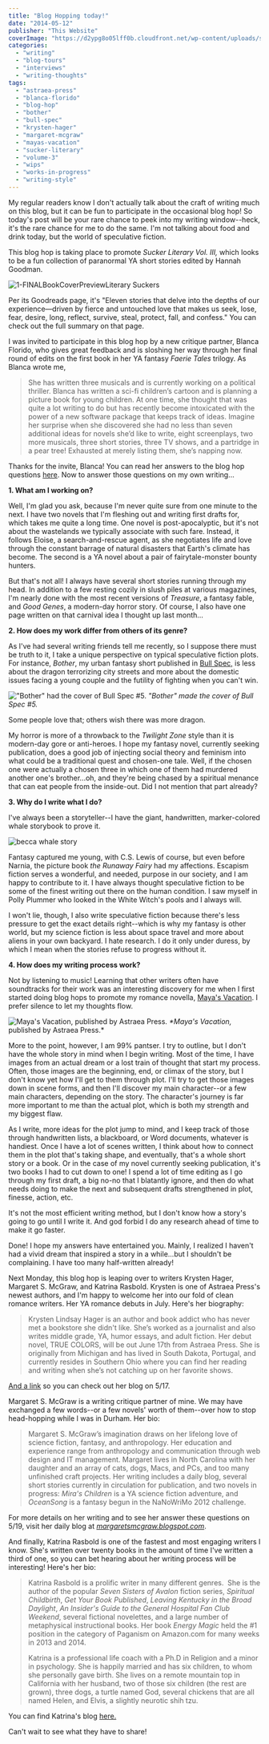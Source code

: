 ```yaml
---
title: "Blog Hopping today!"
date: "2014-05-12"
publisher: "This Website"
coverImage: "https://d2ypg8o05lff0b.cloudfront.net/wp-content/uploads/sites/3/2014/05/1-FINALBookCoverPreviewLiterary-Suckers.jpg"
categories:
  - "writing"
  - "blog-tours"
  - "interviews"
  - "writing-thoughts"
tags:
  - "astraea-press"
  - "blanca-florido"
  - "blog-hop"
  - "bother"
  - "bull-spec"
  - "krysten-hager"
  - "margaret-mcgraw"
  - "mayas-vacation"
  - "sucker-literary"
  - "volume-3"
  - "wips"
  - "works-in-progress"
  - "writing-style"
---
```


My regular readers know I don't actually talk about the craft of writing much on this blog, but it can be fun to participate in the occasional blog hop! So today's post will be your rare chance to peek into my writing window--heck, it's the rare chance for me to do the same. I'm not talking about food and drink today, but the world of speculative fiction.

This blog hop is taking place to promote _Sucker Literary Vol. III,_ which looks to be a fun collection of paranormal YA short stories edited by Hannah Goodman.

![1-FINALBookCoverPreviewLiterary Suckers](https://d2ypg8o05lff0b.cloudfront.net/wp-content/uploads/sites/3/2014/05/1-FINALBookCoverPreviewLiterary-Suckers.jpg)

Per its Goodreads page, it's "Eleven stories that delve into the depths of our experience—driven by fierce and untouched love that makes us seek, lose, fear, desire, long, reflect, survive, steal, protect, fall, and confess." You can check out the full summary on that page.

I was invited to participate in this blog hop by a new critique partner, Blanca Florido, who gives great feedback and is sloshing her way through her final round of edits on the first book in her YA fantasy _Faerie Tales_ trilogy. As Blanca wrote me,

> She has written three musicals and is currently working on a political thriller. Blanca has written a sci-fi children’s cartoon and is planning a picture book for young children. At one time, she thought that was quite a lot writing to do but has recently become intoxicated with the power of a new software package that keeps track of ideas. Imagine her surprise when she discovered she had no less than seven additional ideas for novels she’d like to write, eight screenplays, two more musicals, three short stories, three TV shows, and a partridge in a pear tree! Exhausted at merely listing them, she’s napping now.

Thanks for the invite, Blanca! You can read her answers to the blog hop questions [here](http://www.blancaflorido.com/blog-hop-madness/). Now to answer those questions on my own writing...

**1\. What am I working on?**

Well, I'm glad you ask, because I'm never quite sure from one minute to the next. I have two novels that I'm fleshing out and writing first drafts for, which takes me quite a long time. One novel is post-apocalyptic, but it's not about the wastelands we typically associate with such fare. Instead, it follows Eloise, a search-and-rescue agent, as she negotiates life and love through the constant barrage of natural disasters that Earth's climate has become. The second is a YA novel about a pair of fairytale-monster bounty hunters.

But that's not all! I always have several short stories running through my head. In addition to a few resting cozily in slush piles at various magazines, I'm nearly done with the most recent versions of _Treasure_, a fantasy fable, and _Good Genes_, a modern-day horror story. Of course, I also have one page written on that carnival idea I thought up last month...

**2\. How does my work differ from others of its genre?**

As I've had several writing friends tell me recently, so I suppose there must be truth to it, I take a unique perspective on typical speculative fiction plots. For instance, _Bother_, my urban fantasy short published in [Bull Spec,](http://bullspec.com/ "Bull Spec") is less about the dragon terrorizing city streets and more about the domestic issues facing a young couple and the futility of fighting when you can't win.

!["Bother" had the cover of Bull Spec #5.](https://d2ypg8o05lff0b.cloudfront.net/wp-content/uploads/sites/3/2014/05/bullspec-05-page001-234x300.jpg) *"Bother" made the cover of _Bull Spec_ #5.*

Some people love that; others wish there was more dragon.

My horror is more of a throwback to the _Twilight Zone_ style than it is modern-day gore or anti-heroes. I hope my fantasy novel, currently seeking publication, does a good job of injecting social theory and feminism into what could be a traditional quest and chosen-one tale. Well, if the chosen one were actually a chosen three in which one of them had murdered another one's brother...oh, and they're being chased by a spiritual menance that can eat people from the inside-out. Did I not mention that part already?

**3\. Why do I write what I do?**

I've always been a storyteller--I have the giant, handwritten, marker-colored whale storybook to prove it.

![becca whale story](https://d2ypg8o05lff0b.cloudfront.net/wp-content/uploads/sites/3/2014/05/becca-whale-story-500x375.jpg)

Fantasy captured me young, with C.S. Lewis of course, but even before Narnia, the picture book _the Runaway Fairy_ had my affections. Escapism fiction serves a wonderful, and needed, purpose in our society, and I am happy to contribute to it. I have always thought speculative fiction to be some of the finest writing out there on the human condition. I saw myself in Polly Plummer who looked in the White Witch's pools and I always will.

I won't lie, though, I also write speculative fiction because there's less pressure to get the exact details right--which is why my fantasy is other world, but my science fiction is less about space travel and more about aliens in your own backyard. I hate research. I do it only under duress, by which I mean when the stories refuse to progress without it.

**4\. How does my writing process work?**

Not by listening to music! Learning that other writers often have soundtracks for their work was an interesting discovery for me when I first started doing blog hops to promote my romance novella, [Maya's Vacation](/creative-works/mayas-vacation/). I prefer silence to let my thoughts flow.

![Maya's Vacation, published by Astraea Press.](https://d2ypg8o05lff0b.cloudfront.net/wp-content/uploads/sites/3/2014/05/Mayas-Vacation-300-x-450-200x300.jpg) _*Maya's Vacation,_ published by Astraea Press.*

More to the point, however, I am 99% pantser. I try to outline, but I don't have the whole story in mind when I begin writing. Most of the time, I have images from an actual dream or a lost train of thought that start my process. Often, those images are the beginning, end, or climax of the story, but I don't know yet how I'll get to them through plot. I'll try to get those images down in scene forms, and then I'll discover my main character--or a few main characters, depending on the story. The character's journey is far more important to me than the actual plot, which is both my strength and my biggest flaw.

As I write, more ideas for the plot jump to mind, and I keep track of those through handwritten lists, a blackboard, or Word documents, whatever is handiest. Once I have a lot of scenes written, I think about how to connect them in the plot that's taking shape, and eventually, that's a whole short story or a book. Or in the case of my novel currently seeking publication, it's two books I had to cut down to one! I spend a lot of time editing as I go through my first draft, a big no-no that I blatantly ignore, and then do what needs doing to make the next and subsequent drafts strengthened in plot, finesse, action, etc.

It's not the most efficient writing method, but I don't know how a story's going to go until I write it. And god forbid I do any research ahead of time to make it go faster.

Done! I hope my answers have entertained you. Mainly, I realized I haven't had a vivid dream that inspired a story in a while...but I shouldn't be complaining. I have too many half-written already!

Next Monday, this blog hop is leaping over to writers Krysten Hager, Margaret S. McGraw, and Katrina Rasbold. Krysten is one of Astraea Press's newest authors, and I'm happy to welcome her into our fold of clean romance writers. Her YA romance debuts in July. Here's her biography:

> Krysten Lindsay Hager is an author and book addict who has never met a bookstore she didn't like. She’s worked as a journalist and also writes middle grade, YA, humor essays, and adult fiction. Her debut novel, TRUE COLORS, will be out June 17th from Astraea Press. She is originally from Michigan and has lived in South Dakota, Portugal, and currently resides in Southern Ohio where you can find her reading and writing when she’s not catching up on her favorite shows.

[And a link](http://www.krystenlindsay.com/blog.html) so you can check out her blog on 5/17.

Margaret S. McGraw is a writing critique partner of mine. We may have exchanged a few words--or a few novels' worth of them--over how to stop head-hopping while I was in Durham. Her bio:

> Margaret S. McGraw’s imagination draws on her lifelong love of science fiction, fantasy, and anthropology. Her education and experience range from anthropology and communication through web design and IT management. Margaret lives in North Carolina with her daughter and an array of cats, dogs, Macs, and PCs, and too many unfinished craft projects. Her writing includes a daily blog, several short stories currently in circulation for publication, and two novels in progress: _Mira's Children_ is a YA science fiction adventure, and _OceanSong_ is a fantasy begun in the NaNoWriMo 2012 challenge.

For more details on her writing and to see her answer these questions on 5/19, visit her daily blog at _[margaretsmcgraw.blogspot.com](http://margaretsmcgraw.blogspot.com)_.

And finally, Katrina Rasbold is one of the fastest and most engaging writers I know. She's written over twenty books in the amount of time I've written a third of one, so you can bet hearing about her writing process will be interesting! Here's her bio:

> Katrina Rasbold is a prolific writer in many different genres.  She is the author of the popular _Seven Sisters of Avalon_ fiction series, _Spiritual Childbirth_, _Get Your Book Published_, _Leaving Kentucky in the Broad Daylight_, _An Insider's Guide to the General Hospital Fan Club Weekend_, several fictional novelettes, and a large number of metaphysical instructional books. Her book _Energy Magic_ held the #1 position in the category of Paganism on Amazon.com for many weeks in 2013 and 2014.
>
> Katrina is a professional life coach with a Ph.D in Religion and a minor in psychology. She is happily married and has six children, to whom she personally gave birth. She lives on a remote mountain top in California with her husband, two of those six children (the rest are grown), three dogs, a turtle named God, several chickens that are all named Helen, and Elvis, a slightly neurotic shih tzu.

You can find Katrina's blog [here.](http://katrinarasbold.com/)

Can't wait to see what they have to share!
